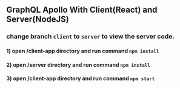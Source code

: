 ## GraphQL Apollo With Client(React) and Server(NodeJS)

### change branch `client` to `server` to view the server code.

#### 1) open /client-app directory and run command `npm install`

#### 2) open /server directory and run command `npm install`

#### 3) open /client-app directory and run command `npm start`
